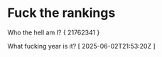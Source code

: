 # Fuck the rankings

Who the hell am I?
{ 21762341 }

What fucking year is it?
[ 2025-06-02T21:53:20Z ]
